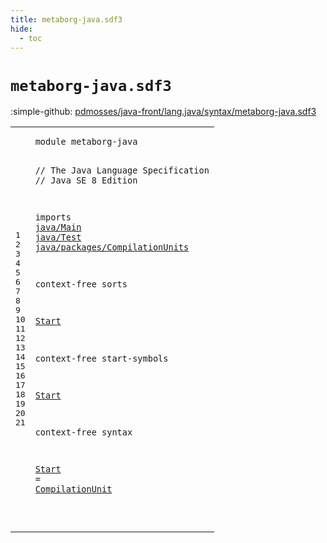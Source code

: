 ```yaml
---
title: metaborg-java.sdf3
hide:
  - toc
---
```


# `metaborg-java.sdf3`

:simple-github: [pdmosses/java-front/lang.java/syntax/metaborg-java.sdf3]

[pdmosses/java-front/lang.java/syntax/metaborg-java.sdf3]: https://github.com/pdmosses/java-front/blob/master/lang.java/syntax/metaborg-java.sdf3 "The source file on GitHub"

<div class="sdf3"><table class="highlighttable"><tbody><tr><td class="linenos"><div class="linenodiv"><pre><span></span>1
2
3
4
5
6
7
8
9
10
11
12
13
14
15
16
17
18
19
20
21
</pre></div></td>
<td class="code"><pre><code><span class="keyword">module</span> <span id="metaborg-java_7_20" title="Not referenced locally, nor via imports">metaborg-java</span>

<span class="layout">// The Java Language Specification</span>
<span class="layout">// Java SE 8 Edition</span>

<span class="keyword">imports</span>
  <a href="../java/Main.sdf3/#java/Main_7_16" id="java/Main_89_98" title="Defined at ../java/Main.sdf3 line 1">java/Main</a>
  <a href="../java/Test.sdf3/#java/Test_7_16" id="java/Test_101_110" title="Defined at ../java/Test.sdf3 line 1">java/Test</a>
  <a href="../java/packages/CompilationUnits.sdf3/#java/packages/CompilationUnits_7_37" id="java/packages/CompilationUnits_113_143" title="Defined at ../java/packages/CompilationUnits.sdf3 line 1">java/packages/CompilationUnits</a>

<span class="keyword">context-free sorts</span>

  <a href="#Start_204_209" id="Start_167_172" title="Referenced at line 17">Start</a>

<span class="keyword">context-free start-symbols</span>

  <a href="#Start_167_172" id="Start_204_209" title="Defined at line 13, 21">Start</a>

<span class="keyword">context-free syntax</span>

  <a href="#Start_204_209" id="Start_234_239" title="Referenced at line 17">Start</a> = <a href="../java/packages/CompilationUnits.sdf3/#CompilationUnit_202_217" id="CompilationUnit_242_257" title="Defined at ../java/packages/CompilationUnits.sdf3 line 12, 17">CompilationUnit</a>

</code></pre></td></tr></tbody></table></div>
